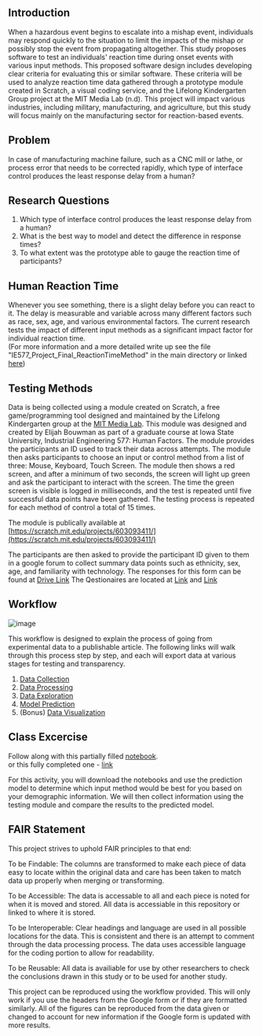 ## Introduction
When a hazardous event begins to escalate into a mishap event, individuals may respond quickly to the situation to limit the impacts of the mishap or possibly stop the event from propagating altogether. This study proposes software to test an individuals' reaction time during onset events with various input methods. This proposed software design includes developing clear criteria for evaluating this or similar software. These criteria will be used to analyze reaction time data gathered through a prototype module created in Scratch, a visual coding service, and the Lifelong Kindergarten Group project at the MIT Media Lab (n.d). This project will impact various industries, including military, manufacturing, and agriculture, but this study will focus mainly on the manufacturing sector for reaction-based events. 

## Problem
In case of manufacturing machine failure, such as a CNC mill or lathe, or process error that needs to be corrected rapidly, which type of interface control produces the least response delay from a human?

## Research Questions
1. Which type of interface control produces the least response delay from a human?   
2. What is the best way to model and detect the difference in response times?
3. To what extent was the prototype able to gauge the reaction time of participants?

## Human Reaction Time
Whenever you see something, there is a slight delay before you can react to it. The delay is measurable and variable across many different factors such as race, sex, age, and various environmental factors. The current research tests the impact of different input methods as a significant impact factor for individual reaction time.  
(For more information and a more detailed write up see the file "IE577_Project_Final_ReactionTimeMethod" in the main directory or linked [here](IE577_Project_Final_ReactionTimeMethod)) 

## Testing Methods  
Data is being collected using a module created on Scratch, a free game/programming tool designed and maintained by the Lifelong Kindergarten group at the [MIT Media Lab](https://scratch.mit.edu/about). This module was designed and created by Elijah Bouwman as part of a graduate course at Iowa State University, Industrial Engineering 577: Human Factors. The module provides the participants an ID used to track their data across attempts. The module then asks participants to choose an input or control method from a list of three: Mouse, Keyboard, Touch Screen. The module then shows a red screen, and after a minimum of two seconds, the screen will light up green and ask the participant to interact with the screen. The time the green screen is visible is logged in milliseconds, and the test is repeated until five successful data points have been gathered. The testing process is repeated for each method of control a total of 15 times. 

The module is publically available at [https://scratch.mit.edu/projects/603093411/](https://scratch.mit.edu/projects/603093411/)

The participants are then asked to provide the participant ID given to them in a google forum to collect summary data points such as ethnicity, sex, age, and familiarity with technology. The responses for this form can be found at [Drive Link](https://docs.google.com/spreadsheets/d/11fNLn7-7c9rlHEPKpTqid2YDDLQVBW_QTY4EYnlaYXQ/edit?usp=sharing) 
The Qestionaires are located at [Link](https://docs.google.com/forms/d/e/1FAIpQLSeYyGLxR2mH17MzsrR1sm4dumOfsZECpoG1EHJ0FHw2-jYiwA/viewform?usp=sf_link) and [Link](https://docs.google.com/forms/d/e/1FAIpQLScREfhTiPqMwQLZ-XsUYUHF3L7s-LemZivaJv6_3uhFI8_K6Q/viewform?usp=sf_link)




## Workflow  
![image](https://user-images.githubusercontent.com/64162566/144971081-d756de7a-816f-45ee-9c05-41d1e68b53c5.png)

This workflow is designed to explain the process of going from experimental data to a publishable article. The following links will walk through this process step by step, and each will export data at various stages for testing and transparency.  

1. [Data Collection](https://docs.google.com/spreadsheets/d/11fNLn7-7c9rlHEPKpTqid2YDDLQVBW_QTY4EYnlaYXQ/edit?usp=sharin)
2. [Data Processing](https://nbviewer.org/github/AbominableBouwman/516x-bouwman/blob/cae5b450f6221f1b8d79e74ef9d5ba3673212f80/JupyterNotebooks/Data%20Cleaning%20and%20Sorting.ipynb)
3. [Data Exploration](https://nbviewer.org/github/AbominableBouwman/516x-bouwman/blob/c2f347a21996c601555f4b6519e8df31f2d94c0c/JupyterNotebooks/Data%20Exploration.ipynb)
4. [Model Prediction](https://nbviewer.org/github/AbominableBouwman/516x-bouwman/blob/cae5b450f6221f1b8d79e74ef9d5ba3673212f80/JupyterNotebooks/Classification%20of%20Reaction%20Time%20Data.ipynb)
5. (Bonus) [Data Visualization](https://nbviewer.org/github/AbominableBouwman/516x-bouwman/blob/9535f6ebfc1931f22422a895dc3358a248cdc575/JupyterNotebooks/Data%20Visualization.ipynb)


## Class Excercise
Follow along with this partially filled [notebook](https://nbviewer.org/github/AbominableBouwman/516x-bouwman/blob/9535f6ebfc1931f22422a895dc3358a248cdc575/JupyterNotebooks/Class%20Activity%21%20%28Empty%29.ipynb).   
or this fully completed one - [link](https://nbviewer.org/github/AbominableBouwman/516x-bouwman/blob/9535f6ebfc1931f22422a895dc3358a248cdc575/JupyterNotebooks/Class%20Activity%21%20%28Filled%29.ipynb)

For this activity, you will download the notebooks and use the prediction model to determine which input method would be best for you based on your demographic information. We will then collect information using the testing module and compare the results to the predicted model.


## FAIR Statement  
This project strives to uphold FAIR principles to that end:  

To be Findable: The columns are transformed to make each piece of data easy to locate within the original data and care has been taken to match data up properly when merging or transforming.  
  
To be Accessible: The data is accessable to all and each piece is noted for when it is moved and stored. All data is accessiable in this repository or linked to where it is stored.  
  
To be Interoperable: Clear headings and language are used in all possible locations for the data. This is consistent and there is an attempt to comment through the data processing process. The data uses accessible language for the coding portion to allow for readability.    
  
To be Reusable: All data is availiable for use by other researchers to check the conclusions drawn in this study or to be used for another study.
  
This project can be reproduced using the workflow provided. This will only work if you use the headers from the Google form or if they are formatted similarly. All of the figures can be reproduced from the data given or changed to account for new information if the Google form is updated with more results.  
  
